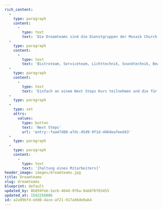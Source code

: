 ```yaml
---
rich_content:
  -
    type: paragraph
    content:
      -
        type: text
        text: 'Die Dreamteams sind die Dienstgruppen der Mosaik Church. Sie sind dafür verantwortlich, dass die unterschiedlichen Bereiche und Projekte der Gemeinde funktionieren. Dir geben sie die Möglichkeit, dich mit deinen Gaben und Talenten einzubringen und zu entfalten.'
  -
    type: paragraph
    content:
      -
        type: text
        text: 'Bistroteam, Serviceteam, Lichttechnik, Soundtechnik, Beamerteam, Worshipteam, Mediateam, Connectteam, Heimwerkerteam, Kidsteam, u.v.m.'
  -
    type: paragraph
    content:
      -
        type: text
        text: 'Einfach an einem Next Steps Kurs teilnehmen und die für dich passende Dienstgruppe finden.'
  -
    type: paragraph
  -
    type: set
    attrs:
      values:
        type: button
        text: 'Next Steps'
        url: 'entry::faa47d88-a7dc-45d9-9f1d-d46deafeed43'
  -
    type: paragraph
  -
    type: paragraph
    content:
      -
        type: text
        text: '[haltung eines Mitarbeiters]'
header_image: images/dreamteams.jpg
title: Dreamteams
slug: dreamteams
blueprint: default
updated_by: 8b859feb-1ec6-464d-976a-9ab876f03455
updated_at: 1592256086
id: a2a99bfd-edd8-4ace-af21-917ad6de0ab4
---
```

